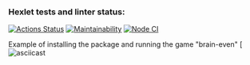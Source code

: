 ### Hexlet tests and linter status:

[![Actions Status](https://github.com/Evgen-Polyanskii/backend-project-lvl1/workflows/hexlet-check/badge.svg)](https://github.com/Evgen-Polyanskii/backend-project-lvl1/actions)
[![Maintainability](https://api.codeclimate.com/v1/badges/dfc50c2d88cd46d069c1/maintainability)](https://codeclimate.com/github/Evgen-Polyanskii/backend-project-lvl1)
[![Node CI](https://github.com/Evgen-Polyanskii/backend-project-lvl1/actions/workflows/ci.yml/badge.svg)](https://github.com/Evgen-Polyanskii/backend-project-lvl1/actions)

Example of installing the package and running the game "brain-even"
[![asciicast]("https://asciinema.org/a/n9tfn1Y6UzyzZyIumFu2o1csM")
